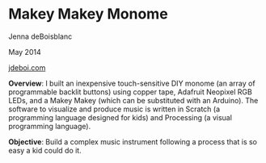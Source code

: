 Makey Makey Monome
==============

Jenna deBoisblanc

May 2014

[jdeboi.com](http://jdeboi.com)

**Overview**: I built an inexpensive touch-sensitive DIY monome (an array of programmable backlit buttons) using copper tape, Adafruit Neopixel RGB LEDs, and a Makey Makey (which can be substituted with an Arduino). The software to visualize and produce music is written in Scratch (a programming language designed for kids) and Processing (a visual programming language).

**Objective**: Build a complex music instrument following a process that is so easy a kid could do it. 